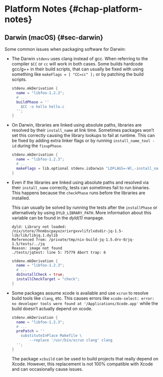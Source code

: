 # Platform Notes {#chap-platform-notes}

## Darwin (macOS) {#sec-darwin}

Some common issues when packaging software for Darwin:

- The Darwin `stdenv` uses clang instead of gcc. When referring to the compiler `$CC` or `cc` will work in both cases. Some builds hardcode gcc/g++ in their build scripts, that can usually be fixed with using something like `makeFlags = [ "CC=cc" ];` or by patching the build scripts.

  ```nix
  stdenv.mkDerivation {
    name = "libfoo-1.2.3";
    # ...
    buildPhase = ''
      $CC -o hello hello.c
    '';
  }
  ```

- On Darwin, libraries are linked using absolute paths, libraries are resolved by their `install_name` at link time. Sometimes packages won’t set this correctly causing the library lookups to fail at runtime. This can be fixed by adding extra linker flags or by running `install_name_tool -id` during the `fixupPhase`.

  ```nix
  stdenv.mkDerivation {
    name = "libfoo-1.2.3";
    # ...
    makeFlags = lib.optional stdenv.isDarwin "LDFLAGS=-Wl,-install_name,$(out)/lib/libfoo.dylib";
  }
  ```

- Even if the libraries are linked using absolute paths and resolved via their `install_name` correctly, tests can sometimes fail to run binaries. This happens because the `checkPhase` runs before the libraries are installed.

  This can usually be solved by running the tests after the `installPhase` or alternatively by using `DYLD_LIBRARY_PATH`. More information about this variable can be found in the *dyld(1)* manpage.

  ```
  dyld: Library not loaded: /nix/store/7hnmbscpayxzxrixrgxvvlifzlxdsdir-jq-1.5-lib/lib/libjq.1.dylib
  Referenced from: /private/tmp/nix-build-jq-1.5.drv-0/jq-1.5/tests/../jq
  Reason: image not found
  ./tests/jqtest: line 5: 75779 Abort trap: 6
  ```

  ```nix
  stdenv.mkDerivation {
    name = "libfoo-1.2.3";
    # ...
    doInstallCheck = true;
    installCheckTarget = "check";
  }
  ```

- Some packages assume xcode is available and use `xcrun` to resolve build tools like `clang`, etc. This causes errors like `xcode-select: error: no developer tools were found at '/Applications/Xcode.app'` while the build doesn’t actually depend on xcode.

  ```nix
  stdenv.mkDerivation {
    name = "libfoo-1.2.3";
    # ...
    prePatch = ''
      substituteInPlace Makefile \
          --replace '/usr/bin/xcrun clang' clang
    '';
  }
  ```

  The package `xcbuild` can be used to build projects that really depend on Xcode. However, this replacement is not 100% compatible with Xcode and can occasionally cause issues.
